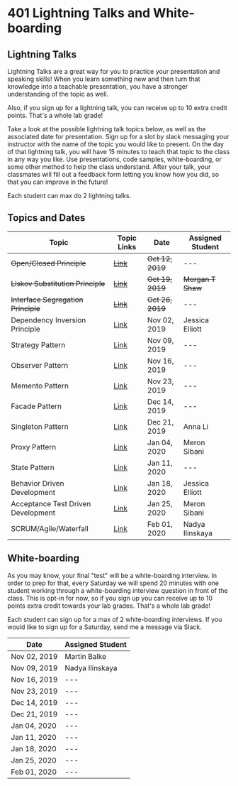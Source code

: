 # 401 Lightning Talks and White-boarding

## Lightning Talks

Lightning Talks are a great way for you to practice your presentation and speaking skills! When you learn something new and then turn that knowledge into a teachable presentation, you have a stronger understanding of the topic as well.

Also, if you sign up for a lightning talk, you can receive up to 10 extra credit points. That's a whole lab grade!

Take a look at the possible lightning talk topics below, as well as the associated date for presentation. Sign up for a slot by slack messaging your instructor with the name of the topic you would like to present. On the day of that lightning talk, you will have 15 minutes to teach that topic to the class in any way you like. Use presentations, code samples, white-boarding, or some other method to help the class understand. After your talk, your classmates will fill out a feedback form letting you know how you did, so that you can improve in the future!

Each student can max do 2 lightning talks.

## Topics and Dates

| Topic                               | Topic Links                                                                                  | Date             | Assigned Student  |
| ----------------------------------- | -------------------------------------------------------------------------------------------- | ---------------- | ----------------- |
| ~~Open/Closed Principle~~           | [~~Link~~](https://deviq.com/open-closed-principle/)                                         | ~~Oct 12, 2019~~ | ---               |
| ~~Liskov Substitution Principle~~   | ~~[Link](https://deviq.com/liskov-substitution-principle/)~~                                 | ~~Oct 19, 2019~~ | ~~Morgan T Shaw~~ |
| ~~Interface Segregation Principle~~ | ~~[Link](https://deviq.com/interface-segregation-principle/)~~                               | ~~Oct 26, 2019~~ | ---               |
| Dependency Inversion Principle      | [Link](https://deviq.com/dependency-inversion-principle/)                                    | Nov 02, 2019     | Jessica Elliott   |
| Strategy Pattern                    | [Link](https://www.dofactory.com/javascript/strategy-design-pattern)                         | Nov 09, 2019     | ---               |
| Observer Pattern                    | [Link](https://www.dofactory.com/javascript/observer-design-pattern)                         | Nov 16, 2019     | ---               |
| Memento Pattern                     | [Link](https://www.dofactory.com/javascript/memento-design-pattern)                          | Nov 23, 2019     | ---               |
| Facade Pattern                      | [Link](https://www.dofactory.com/javascript/facade-design-pattern)                           | Dec 14, 2019     | ---               |
| Singleton Pattern                   | [Link](https://www.dofactory.com/javascript/singleton-design-pattern)                        | Dec 21, 2019     | Anna Li           |
| Proxy Pattern                       | [Link](https://www.dofactory.com/javascript/proxy-design-pattern)                            | Jan 04, 2020     | Meron Sibani      |
| State Pattern                       | [Link](https://www.dofactory.com/javascript/state-design-pattern)                            | Jan 11, 2020     | ---               |
| Behavior Driven Development         | [Link](https://en.wikipedia.org/wiki/Behavior-driven_development)                            | Jan 18, 2020     | Jessica Elliott   |
| Acceptance Test Driven Development  | [Link](https://en.wikipedia.org/wiki/Acceptance_test%E2%80%93driven_development)             | Jan 25, 2020     | Meron Sibani      |
| SCRUM/Agile/Waterfall               | [Link](https://www.visual-paradigm.com/scrum/scrum-vs-waterfall-vs-agile-vs-lean-vs-kanban/) | Feb 01, 2020     | Nadya Ilinskaya   |

## White-boarding

As you may know, your final "test" will be a white-boarding interview. In order to prep for that, every Saturday we will spend 20 minutes with one student working through a white-boarding interview question in front of the class. This is opt-in for now, so if you sign up you can receive up to 10 points extra credit towards your lab grades. That's a whole lab grade!

Each student can sign up for a max of 2 white-boarding interviews. If you would like to sign up for a Saturday, send me a message via Slack.

| Date         | Assigned Student |
| ------------ | ---------------- |
| Nov 02, 2019 | Martin Balke     |
| Nov 09, 2019 | Nadya Ilinskaya  |
| Nov 16, 2019 | ---              |
| Nov 23, 2019 | ---              |
| Dec 14, 2019 | ---              |
| Dec 21, 2019 | ---              |
| Jan 04, 2020 | ---              |
| Jan 11, 2020 | ---              |
| Jan 18, 2020 | ---              |
| Jan 25, 2020 | ---              |
| Feb 01, 2020 | ---              |
